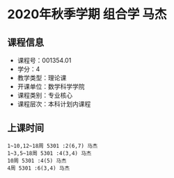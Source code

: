 # 2020年秋季学期 组合学 马杰






## 课程信息

- 课程号：001354.01
- 学分：4
- 教学类型：理论课
- 开课单位：数学科学学院
- 课程类别：专业核心
- 课程层次：本科计划内课程

## 上课时间

```
1~10,12~18周 5301 :2(6,7) 马杰
1~3,5~18周 5301 :4(3,4) 马杰
10周 5301 :4(5) 马杰
4周 5301 :6(3,4) 马杰
```

